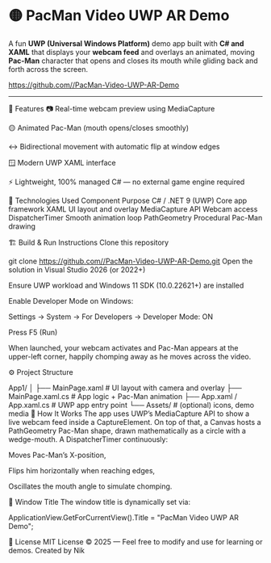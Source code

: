 # 🟡 PacMan Video UWP AR Demo

A fun **UWP (Universal Windows Platform)** demo app built with **C# and XAML** that displays your **webcam feed** and overlays an animated, moving **Pac-Man** character that opens and closes its mouth while gliding back and forth across the screen.

[https://github.com/<your-username>/PacMan-Video-UWP-AR-Demo](https://github.com/z1000biker/UWP-Demo-AR-Pacman/blob/master)

---

🚀 Features
📷 Real-time webcam preview using MediaCapture

🟡 Animated Pac-Man (mouth opens/closes smoothly)

↔️ Bidirectional movement with automatic flip at window edges

🪟 Modern UWP XAML interface

⚡ Lightweight, 100% managed C# — no external game engine required

🧩 Technologies Used
Component	Purpose
C# / .NET 9 (UWP)	Core app framework
XAML	UI layout and overlay
MediaCapture API	Webcam access
DispatcherTimer	Smooth animation loop
PathGeometry	Procedural Pac-Man drawing

🏗️ Build & Run Instructions
Clone this repository


git clone  https://github.com//PacMan-Video-UWP-AR-Demo.git
Open the solution in Visual Studio 2026 (or 2022+)

Ensure UWP workload and Windows 11 SDK (10.0.22621+) are installed

Enable Developer Mode on Windows:

Settings → System → For Developers → Developer Mode: ON

Press F5 (Run)

When launched, your webcam activates and Pac-Man appears at the upper-left corner, happily chomping away as he moves across the video.

⚙️ Project Structure

App1/
│
├── MainPage.xaml              # UI layout with camera and overlay
├── MainPage.xaml.cs           # App logic + Pac-Man animation
├── App.xaml / App.xaml.cs     # UWP app entry point
└── Assets/                    # (optional) icons, demo media
🧠 How It Works
The app uses UWP’s MediaCapture API to show a live webcam feed inside a CaptureElement.
On top of that, a Canvas hosts a PathGeometry Pac-Man shape, drawn mathematically as a circle with a wedge-mouth.
A DispatcherTimer continuously:

Moves Pac-Man’s X-position,

Flips him horizontally when reaching edges,

Oscillates the mouth angle to simulate chomping.

🪪 Window Title
The window title is dynamically set via:


ApplicationView.GetForCurrentView().Title = "PacMan Video UWP AR Demo";



📜 License
MIT License © 2025 — Feel free to modify and use for learning or demos.
Created by Nik
